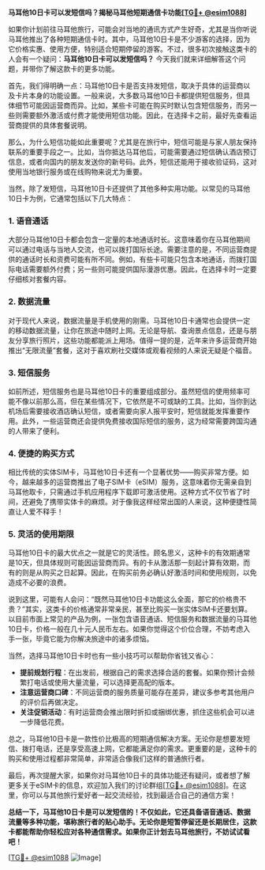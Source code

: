 **马耳他10日卡可以发短信吗？揭秘马耳他短期通信卡功能[[TG💪+ @esim1088](https://t.me/s/esim1088)]**

如果你计划前往马耳他旅行，可能会对当地的通讯方式产生好奇，尤其是当你听说马耳他推出了各种短期通信卡时。其中，马耳他10日卡是不少游客的选择，因为它价格实惠、使用方便，特别适合短期停留的游客。不过，很多初次接触这类卡的人会有一个疑问：**马耳他10日卡可以发短信吗？** 今天我们就来详细解答这个问题，并带你了解这款卡的更多功能。

首先，我们得明确一点：马耳他10日卡是否支持发短信，取决于具体的运营商以及卡片本身的功能设置。一般来说，大多数马耳他10日卡都提供短信服务，但具体细节可能因运营商而异。比如，某些卡可能在购买时默认包含短信服务，而另一些则需要额外激活或付费才能使用短信功能。因此，在选择卡之前，最好先查看运营商提供的具体套餐说明。

那么，为什么短信功能如此重要呢？尤其是在旅行中，短信可能是与家人朋友保持联系的重要手段之一。比如，当你抵达马耳他后，可能需要通过短信确认酒店预订信息，或者向国内的朋友发送你的新号码。此外，短信还能用于接收验证码，这对使用当地银行服务或在线购物来说尤为重要。

当然，除了发短信，马耳他10日卡还提供了其他多种实用功能。以常见的马耳他10日卡为例，它通常包括以下几大特点：

### 1. **语音通话**
大部分马耳他10日卡都会包含一定量的本地通话时长。这意味着你在马耳他期间可以通过电话与当地人交流，也可以拨打国际长途。需要注意的是，不同运营商提供的通话时长和资费可能有所不同。例如，有些卡可能只包含本地通话，而拨打国际电话需要额外付费；另一些则可能提供国际漫游优惠。因此，在选择卡时一定要仔细核对套餐内容。

### 2. **数据流量**
对于现代人来说，数据流量是手机使用的刚需。马耳他10日卡通常也会提供一定的移动数据流量，让你在旅途中随时上网。无论是导航、查询景点信息，还是与朋友分享旅行照片，这些功能都能派上用场。值得一提的是，近年来许多运营商开始推出“无限流量”套餐，这对于喜欢刷社交媒体或观看视频的人来说无疑是个福音。

### 3. **短信服务**
如前所述，短信服务也是马耳他10日卡的重要组成部分。虽然短信的使用频率可能不像以前那么高，但在某些情况下，它依然是不可或缺的工具。比如，当你到达机场后需要接收酒店确认短信，或者需要向家人报平安时，短信就能发挥重要作用。此外，一些运营商还会提供免费接收国际短信的服务，这为经常需要跨国沟通的人带来了便利。

### 4. **便捷的购买方式**
相比传统的实体SIM卡，马耳他10日卡还有一个显著优势——购买非常方便。如今，越来越多的运营商推出了电子SIM卡（eSIM）服务，这意味着你无需亲自到马耳他取卡，只需通过手机应用程序下载即可激活使用。这种方式不仅节省了时间，还避免了携带实体卡的麻烦。对于像我这样经常出国的人来说，这种便捷性简直让人爱不释手！

### 5. **灵活的使用期限**
马耳他10日卡的最大优点之一就是它的灵活性。顾名思义，这种卡的有效期通常是10天，但具体规则可能因运营商而异。有的卡从激活那一刻起计算有效期，而有的则是从购买之日起算。因此，在购买前务必确认好激活时间和使用规则，以免造成不必要的浪费。

说到这里，可能有人会问：“既然马耳他10日卡功能这么全面，那它的价格贵不贵？”其实，这类卡的价格通常非常亲民，甚至比购买一张实体SIM卡还要划算。以目前市面上常见的产品为例，一张包含语音通话、短信服务和数据流量的马耳他10日卡，价格一般在几十元人民币左右。如果你觉得这个价位合理，不妨考虑入手一张，毕竟它能为你解决旅途中的诸多烦恼。

当然，选择马耳他10日卡时也有一些小技巧可以帮助你省钱又省心：

- **提前规划行程**：在出发前，根据自己的需求选择合适的套餐。如果你预计会频繁打电话或使用大量流量，可以选择更高配的版本。
- **注意运营商口碑**：不同运营商的服务质量可能存在差异，建议多参考其他用户的评价后再做决定。
- **关注促销活动**：有时运营商会推出限时折扣或捆绑优惠，抓住这些机会可以进一步降低花费。

总之，马耳他10日卡是一款性价比极高的短期通信解决方案。无论你是想要发短信、拨打电话，还是享受高速上网，它都能满足你的需求。更重要的是，这种卡的购买和使用过程都非常简单，非常适合像我们这样的普通旅行者。

最后，再次提醒大家，如果你对马耳他10日卡的具体功能还有疑问，或者想了解更多关于eSIM卡的信息，欢迎加入我们的讨论群组[[TG💪+ @esim1088](https://t.me/s/esim1088)]。在这里，你可以与其他旅行爱好者一起交流经验，找到最适合自己的通信方案！

**总结一下，马耳他10日卡是可以发短信的！不仅如此，它还具备语音通话、数据流量等多种功能，堪称旅行者的贴心助手。无论你是短暂停留还是长期居住，这款卡都能帮助你轻松应对各种通信需求。如果你正计划去马耳他旅行，不妨试试看吧！**

[[TG💪+ @esim1088](https://t.me/s/esim1088) ![Image](https://i.postimg.cc/4NQfJmqS/Snipaste-2025-05-13-00-14-12.png)]